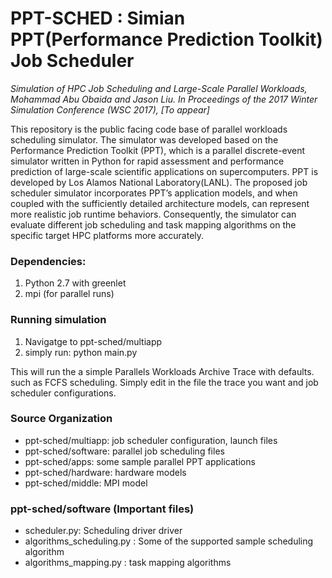 # PPT-SCHED : Simian PPT(Performance Prediction Toolkit) Job Scheduler


*Simulation of HPC Job Scheduling and Large-Scale Parallel Workloads, Mohammad Abu Obaida and Jason Liu. In Proceedings of the 2017 Winter Simulation Conference (WSC 2017), [To appear]*

This repository is the public facing code base of parallel workloads scheduling simulator. 
The simulator was developed based on the Performance Prediction Toolkit (PPT), which is
a parallel discrete-event simulator written in Python for rapid assessment and performance prediction of
large-scale scientific applications on supercomputers. PPT is developed by Los Alamos National Laboratory(LANL). The proposed job scheduler simulator incorporates PPT’s application models, 
and when coupled with the sufficiently detailed architecture models, can represent
more realistic job runtime behaviors. Consequently, the simulator can evaluate different job scheduling
and task mapping algorithms on the specific target HPC platforms more accurately.
 

### Dependencies:
 1. Python 2.7 with greenlet
 2. mpi (for parallel runs)


### Running simulation
 1. Navigatge to ppt-sched/multiapp
 2. simply run: python main.py

This will run the a simple Parallels Workloads Archive Trace with defaults. such as FCFS scheduling.
Simply edit in the file the trace you want and job scheduler configurations. 


### Source Organization
 * ppt-sched/multiapp: job scheduler configuration, launch files
 * ppt-sched/software: parallel job scheduling files
 * ppt-sched/apps: some sample parallel PPT applications
 * ppt-sched/hardware: hardware models
 * ppt-sched/middle: MPI model


### ppt-sched/software (Important files)
 * scheduler.py: Scheduling driver driver 
 * algorithms_scheduling.py : Some of the supported sample scheduling algorithm
 * algorithms_mapping.py : task mapping algorithms

